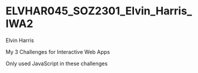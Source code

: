 # ELVHAR045_SOZ2301_Elvin_Harris_IWA2

Elvin Harris

My 3 Challenges for Interactive Web Apps

Only used JavaScript in these challenges
